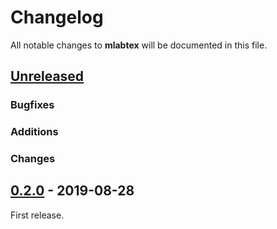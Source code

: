 # Changelog

All notable changes to **mlabtex** will be documented in this file.


## [Unreleased]

### Bugfixes

### Additions

### Changes


## [0.2.0] - 2019-08-28

First release.

[Unreleased]: https://github.com/MuellerSeb/mlabtex/compare/v0.2.0...HEAD
[0.2.0]: https://github.com/MuellerSeb/mlabtex/releases/tag/v0.2.0
